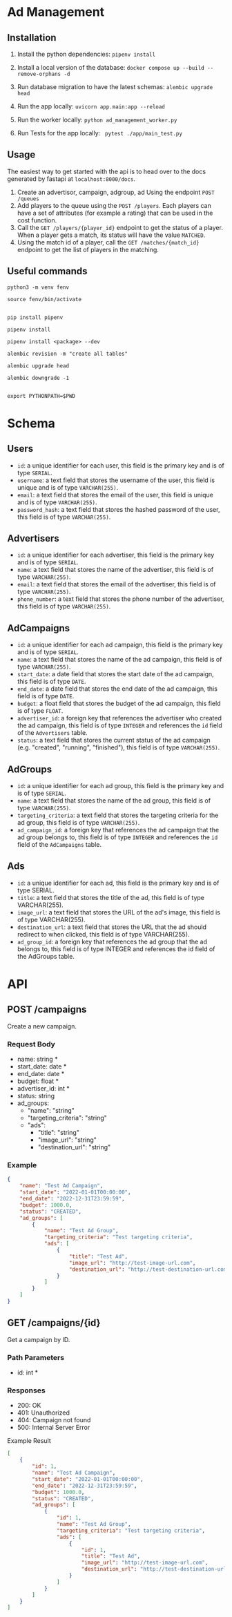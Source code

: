 

# Ad Management


## Installation

1. Install the python dependencies: `pipenv install`
2. Install a local version of the database: `docker compose up --build --remove-orphans -d`
3. Run database migration to have the latest schemas: `alembic upgrade head`
4. Run the app locally: `uvicorn app.main:app --reload`
5. Run the worker locally: `python ad_management_worker.py`

6. Run Tests for the app locally: ` pytest ./app/main_test.py`

## Usage

The easiest way to get started with the api is to head over to the docs generated by fastapi at `localhost:8000/docs`.

1. Create an
   advertisor,
   campaign,
   adgroup,
   ad
   Using the endpoint
     `POST /queues`
2. Add players to the queue using the `POST /players`. Each players can have a set of attributes (for example a rating) that can be used in the cost function.
3. Call the `GET /players/{player_id}` endpoint to get the status of a player. When a player gets a match, its status will have the value `MATCHED`.
4. Using the match id of a player, call the `GET /matches/{match_id}` endpoint to get the list of players in the matching.



## Useful commands

```
python3 -m venv fenv

source fenv/bin/activate


pip install pipenv

pipenv install

pipenv install <package> --dev

alembic revision -m "create all tables"

alembic upgrade head

alembic downgrade -1


export PYTHONPATH=$PWD

```


# Schema

## Users
+ `id`: a unique identifier for each user, this field is the primary key and is of type `SERIAL`.
+ `username`: a text field that stores the username of the user, this field is unique and is of type `VARCHAR(255)`.
+ `email`: a text field that stores the email of the user, this field is unique and is of type `VARCHAR(255)`.
+ `password_hash`: a text field that stores the hashed password of the user, this field is of type `VARCHAR(255)`.

## Advertisers
+ `id`: a unique identifier for each advertiser, this field is the primary key and is of type `SERIAL`.
+ `name`: a text field that stores the name of the advertiser, this field is of type `VARCHAR(255)`.
+ `email`: a text field that stores the email of the advertiser, this field is of type `VARCHAR(255)`.
+ `phone_number`: a text field that stores the phone number of the advertiser, this field is of type `VARCHAR(255)`.

## AdCampaigns
+ `id`: a unique identifier for each ad campaign, this field is the primary key and is of type `SERIAL`.
+ `name`: a text field that stores the name of the ad campaign, this field is of type `VARCHAR(255)`.
+ `start_date`: a date field that stores the start date of the ad campaign, this field is of type `DATE`.
+ `end_date`: a date field that stores the end date of the ad campaign, this field is of type `DATE`.
+ `budget`: a float field that stores the budget of the ad campaign, this field is of type `FLOAT`.
+ `advertiser_id`: a foreign key that references the advertiser who created the ad campaign, this field is of type `INTEGER` and references the `id` field of the `Advertisers` table.
+ `status`: a text field that stores the current status of the ad campaign (e.g. "created", "running", "finished"), this field is of type `VARCHAR(255)`.

## AdGroups
+ `id`: a unique identifier for each ad group, this field is the primary key and is of type `SERIAL`.
+ `name`: a text field that stores the name of the ad group, this field is of type `VARCHAR(255)`.
+ `targeting_criteria`: a text field that stores the targeting criteria for the ad group, this field is of type `VARCHAR(255)`.
+ `ad_campaign_id`: a foreign key that references the ad campaign that the ad group belongs to, this field is of type `INTEGER` and references the `id` field of the `AdCampaigns` table.

## Ads
+ `id`: a unique identifier for each ad, this field is the primary key and is of type SERIAL.
+ `title`: a text field that stores the title of the ad, this field is of type VARCHAR(255).
+ `image_url`: a text field that stores the URL of the ad's image, this field is of type VARCHAR(255).
+ `destination_url`: a text field that stores the URL that the ad should redirect to when clicked, this field is of type VARCHAR(255).
+ `ad_group_id`: a foreign key that references the ad group that the ad belongs to, this field is of type INTEGER and references the id field of the AdGroups table.


# API

## POST /campaigns

Create a new campaign.

### Request Body

- name: string *
- start_date: date *
- end_date: date *
- budget: float *
- advertiser_id: int *
- status: string
- ad_groups: 
  - "name": "string" 
  - "targeting_criteria": "string"
  - "ads": 
    - "title": "string"
    - "image_url": "string"
    - "destination_url": "string"


### Example
```json
{
    "name": "Test Ad Campaign",
    "start_date": "2022-01-01T00:00:00",
    "end_date": "2022-12-31T23:59:59",
    "budget": 1000.0,
    "status": "CREATED",
    "ad_groups": [
        {
            "name": "Test Ad Group",
            "targeting_criteria": "Test targeting criteria",
            "ads": [
                {
                    "title": "Test Ad",
                    "image_url": "http://test-image-url.com",
                    "destination_url": "http://test-destination-url.com"
                }
            ]
        }
    ]
}
```

## GET /campaigns/{id}

Get a campaign by ID.

### Path Parameters

- id: int *

### Responses

- 200: OK
- 401: Unauthorized
- 404: Campaign not found
- 500: Internal Server Error



Example Result
```json
[
    {
        "id": 1,
        "name": "Test Ad Campaign",
        "start_date": "2022-01-01T00:00:00",
        "end_date": "2022-12-31T23:59:59",
        "budget": 1000.0,
        "status": "CREATED",
        "ad_groups": [
            {
                "id": 1,
                "name": "Test Ad Group",
                "targeting_criteria": "Test targeting criteria",
                "ads": [
                    {
                        "id": 1,
                        "title": "Test Ad",
                        "image_url": "http://test-image-url.com",
                        "destination_url": "http://test-destination-url.com"
                    }
                ]
            }
        ]
    }
]
```
